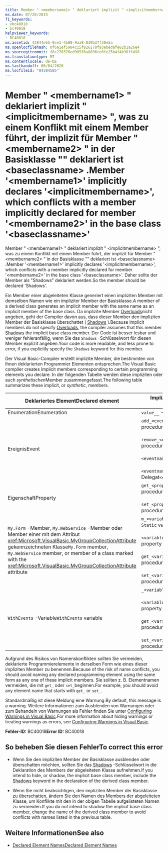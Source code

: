 ```yaml
---
title: Member " <membername1> " deklariert implizit " <implicitmembername> ", was zu einem Konflikt mit einem Member führt, der implizit für Member " <membername2> " in der Basisklasse "" deklariert ist <baseclassname> .
ms.date: 07/20/2015
f1_keywords:
- vbc40018
- bc40018
helpviewer_keywords:
- BC40018
ms.assetid: 43844e55-9ce1-4b88-9aa8-839b37f30e5a
ms.openlocfilehash: 0f6a1ef5984c15f826178f93ebedafe82b1a26e4
ms.sourcegitcommit: f8c270376ed905f6a8896ce0fe25b4f4b38ff498
ms.translationtype: MT
ms.contentlocale: de-DE
ms.lasthandoff: 06/04/2020
ms.locfileid: "84384585"
---
```

# <a name="member-membername1-implicitly-declares-implicitmembername-which-conflicts-with-a-member-implicitly-declared-for-member-membername2-in-the-base-class-baseclassname"></a><span data-ttu-id="6f759-102">Member " \<membername1> " deklariert implizit " \<implicitmembername> ", was zu einem Konflikt mit einem Member führt, der implizit für Member " \<membername2> " in der Basisklasse "" deklariert ist \<baseclassname> .</span><span class="sxs-lookup"><span data-stu-id="6f759-102">Member '\<membername1>' implicitly declares '\<implicitmembername>', which conflicts with a member implicitly declared for member '\<membername2>' in the base class '\<baseclassname>'</span></span>
<span data-ttu-id="6f759-103">Member " \<membername1> " deklariert implizit " \<implicitmembername> ", was zu einem Konflikt mit einem Member führt, der implizit für Member " \<membername2> " in der Basisklasse "" deklariert ist \<baseclassname> .</span><span class="sxs-lookup"><span data-stu-id="6f759-103">Member '\<membername1>' implicitly declares '\<implicitmembername>', which conflicts with a member implicitly declared for member '\<membername2>' in the base class '\<baseclassname>'.</span></span> <span data-ttu-id="6f759-104">Daher sollte der Member als "Shadows" deklariert werden.</span><span class="sxs-lookup"><span data-stu-id="6f759-104">So the member should be declared 'Shadows'.</span></span>  
  
 <span data-ttu-id="6f759-105">Ein Member einer abgeleiteten Klasse generiert einen impliziten Member mit demselben Namen wie ein impliziter Member der Basisklasse.</span><span class="sxs-lookup"><span data-stu-id="6f759-105">A member of a derived class generates an implicit member with the same name as an implicit member of the base class.</span></span> <span data-ttu-id="6f759-106">Da implizite Member [Overloads](../language-reference/modifiers/overloads.md)nicht angeben, geht der Compiler davon aus, dass dieser Member den impliziten Member der Basisklasse überschattet ( [Shadows](../language-reference/modifiers/shadows.md) ).</span><span class="sxs-lookup"><span data-stu-id="6f759-106">Because implicit members do not specify [Overloads](../language-reference/modifiers/overloads.md), the compiler assumes that this member [Shadows](../language-reference/modifiers/shadows.md) the implicit base class member.</span></span> <span data-ttu-id="6f759-107">Der Code ist besser lesbar und weniger fehleranfällig, wenn Sie das `Shadows` -Schlüsselwort für diesen Member explizit angeben.</span><span class="sxs-lookup"><span data-stu-id="6f759-107">Your code is more readable, and less prone to error, if you explicitly specify the `Shadows` keyword for this member.</span></span>  
  
 <span data-ttu-id="6f759-108">Der Visual Basic-Compiler erstellt implizite Member, die bestimmten von Ihnen deklarierten Programmier Elementen entsprechen.</span><span class="sxs-lookup"><span data-stu-id="6f759-108">The Visual Basic compiler creates implicit members corresponding to certain programming elements you declare.</span></span> <span data-ttu-id="6f759-109">In der folgenden Tabelle werden diese impliziten oder auch *synthetischen*Member zusammengefasst.</span><span class="sxs-lookup"><span data-stu-id="6f759-109">The following table summarizes these implicit, or *synthetic*, members.</span></span>  
  
|<span data-ttu-id="6f759-110">Deklariertes Element</span><span class="sxs-lookup"><span data-stu-id="6f759-110">Declared element</span></span>|<span data-ttu-id="6f759-111">Implizit erstellte Member</span><span class="sxs-lookup"><span data-stu-id="6f759-111">Implicitly created members</span></span>|  
|----------------------|--------------------------------|  
|<span data-ttu-id="6f759-112">Enumeration</span><span class="sxs-lookup"><span data-stu-id="6f759-112">Enumeration</span></span>|<span data-ttu-id="6f759-113">`value__` -Member</span><span class="sxs-lookup"><span data-stu-id="6f759-113">`value__` member</span></span>|  
|<span data-ttu-id="6f759-114">Ereignis</span><span class="sxs-lookup"><span data-stu-id="6f759-114">Event</span></span>|<span data-ttu-id="6f759-115">`add_<eventname>` -Prozedur</span><span class="sxs-lookup"><span data-stu-id="6f759-115">`add_<eventname>` procedure</span></span><br /><br /> <span data-ttu-id="6f759-116">`remove_<eventname>` -Prozedur</span><span class="sxs-lookup"><span data-stu-id="6f759-116">`remove_<eventname>` procedure</span></span><br /><br /> <span data-ttu-id="6f759-117">`<eventname>Event` -Feld</span><span class="sxs-lookup"><span data-stu-id="6f759-117">`<eventname>Event` field</span></span><br /><br /> <span data-ttu-id="6f759-118">`<eventname>EventHandler`-Delegat</span><span class="sxs-lookup"><span data-stu-id="6f759-118">`<eventname>EventHandler` delegate</span></span>|  
|<span data-ttu-id="6f759-119">Eigenschaft</span><span class="sxs-lookup"><span data-stu-id="6f759-119">Property</span></span>|<span data-ttu-id="6f759-120">`get_<propertyname>` -Prozedur</span><span class="sxs-lookup"><span data-stu-id="6f759-120">`get_<propertyname>` procedure</span></span><br /><br /> <span data-ttu-id="6f759-121">`set_<propertyname>` -Prozedur</span><span class="sxs-lookup"><span data-stu-id="6f759-121">`set_<propertyname>` procedure</span></span>|  
|<span data-ttu-id="6f759-122">`My.Form` -Member, `My.WebService` -Member oder Member einer mit dem Attribut <xref:Microsoft.VisualBasic.MyGroupCollectionAttribute> gekennzeichneten Klasse</span><span class="sxs-lookup"><span data-stu-id="6f759-122">`My.Form` member, `My.WebService` member, or member of a class marked with the <xref:Microsoft.VisualBasic.MyGroupCollectionAttribute> attribute</span></span>|<span data-ttu-id="6f759-123">`m_<variablename>``Static`Variable</span><span class="sxs-lookup"><span data-stu-id="6f759-123">`m_<variablename>` `Static` variable</span></span><br /><br /> <span data-ttu-id="6f759-124">`<variablename>`-Eigenschaft</span><span class="sxs-lookup"><span data-stu-id="6f759-124">`<variablename>` property</span></span><br /><br /> <span data-ttu-id="6f759-125">`get_<variablename>` -Prozedur</span><span class="sxs-lookup"><span data-stu-id="6f759-125">`get_<variablename>` procedure</span></span><br /><br /> <span data-ttu-id="6f759-126">`set_<variablename>` -Prozedur</span><span class="sxs-lookup"><span data-stu-id="6f759-126">`set_<variablename>` procedure</span></span>|  
|<span data-ttu-id="6f759-127">`WithEvents` -Variable</span><span class="sxs-lookup"><span data-stu-id="6f759-127">`WithEvents` variable</span></span>|<span data-ttu-id="6f759-128">`_<variablename>` -Variable</span><span class="sxs-lookup"><span data-stu-id="6f759-128">`_<variablename>` variable</span></span><br /><br /> <span data-ttu-id="6f759-129">`<variablename>`-Eigenschaft</span><span class="sxs-lookup"><span data-stu-id="6f759-129">`<variablename>` property</span></span><br /><br /> <span data-ttu-id="6f759-130">`get_<variablename>` -Prozedur</span><span class="sxs-lookup"><span data-stu-id="6f759-130">`get_<variablename>` procedure</span></span><br /><br /> <span data-ttu-id="6f759-131">`set_<variablename>` -Prozedur</span><span class="sxs-lookup"><span data-stu-id="6f759-131">`set_<variablename>` procedure</span></span>|  
  
 <span data-ttu-id="6f759-132">Aufgrund des Risikos von Namenskonflikten sollten Sie vermeiden, deklarierte Programmierelemente in derselben Form wie eines dieser impliziten Member zu benennen.</span><span class="sxs-lookup"><span data-stu-id="6f759-132">Because of the risk of name conflicts, you should avoid naming any declared programming element using the same form as any one of these implicit members.</span></span> <span data-ttu-id="6f759-133">Sie sollten z. B. Elementnamen vermeiden, die mit `get_` oder `set_`beginnen.</span><span class="sxs-lookup"><span data-stu-id="6f759-133">For example, you should avoid any element name that starts with `get_` or `set_`.</span></span>  
  
 <span data-ttu-id="6f759-134">Standardmäßig ist diese Meldung eine Warnung.</span><span class="sxs-lookup"><span data-stu-id="6f759-134">By default, this message is a warning.</span></span> <span data-ttu-id="6f759-135">Weitere Informationen zum Ausblenden von Warnungen oder zum Behandeln von Warnungen als Fehler finden Sie unter [Configuring Warnings in Visual Basic](/visualstudio/ide/configuring-warnings-in-visual-basic).</span><span class="sxs-lookup"><span data-stu-id="6f759-135">For more information about hiding warnings or treating warnings as errors, see [Configuring Warnings in Visual Basic](/visualstudio/ide/configuring-warnings-in-visual-basic).</span></span>  
  
 <span data-ttu-id="6f759-136">**Fehler-ID:** BC40018</span><span class="sxs-lookup"><span data-stu-id="6f759-136">**Error ID:** BC40018</span></span>  
  
## <a name="to-correct-this-error"></a><span data-ttu-id="6f759-137">So beheben Sie diesen Fehler</span><span class="sxs-lookup"><span data-stu-id="6f759-137">To correct this error</span></span>  
  
- <span data-ttu-id="6f759-138">Wenn Sie den impliziten Member der Basisklasse ausblenden oder überschatten möchten, sollten Sie das [Shadows](../language-reference/modifiers/shadows.md) -Schlüsselwort in die Deklaration des Members der abgeleiteten Klasse aufnehmen.</span><span class="sxs-lookup"><span data-stu-id="6f759-138">If you intend to hide, or shadow, the implicit base class member, include the [Shadows](../language-reference/modifiers/shadows.md) keyword in the declaration of the derived class member.</span></span>  
  
- <span data-ttu-id="6f759-139">Wenn Sie nicht beabsichtigen, den impliziten Member der Basisklasse zu überschatten, ändern Sie den Namen des Members der abgeleiteten Klasse, um Konflikte mit den in der obigen Tabelle aufgelisteten Namen zu vermeiden.</span><span class="sxs-lookup"><span data-stu-id="6f759-139">If you do not intend to shadow the implicit base class member, change the name of the derived class member to avoid conflicts with names listed in the previous table.</span></span>  
  
## <a name="see-also"></a><span data-ttu-id="6f759-140">Weitere Informationen</span><span class="sxs-lookup"><span data-stu-id="6f759-140">See also</span></span>

- [<span data-ttu-id="6f759-141">Declared Element Names</span><span class="sxs-lookup"><span data-stu-id="6f759-141">Declared Element Names</span></span>](../programming-guide/language-features/declared-elements/declared-element-names.md)
